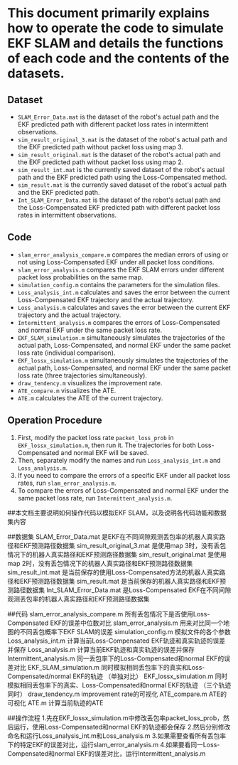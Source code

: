 # This document primarily explains how to operate the code to simulate EKF SLAM and details the functions of each code and the contents of the datasets.

## Dataset
- `SLAM_Error_Data.mat` is the dataset of the robot's actual path and the EKF predicted path with different packet loss rates in intermittent observations.
- `sim_result_original_3.mat` is the dataset of the robot's actual path and the EKF predicted path without packet loss using map 3.
- `sim_result_original.mat` is the dataset of the robot's actual path and the EKF predicted path without packet loss using map 2.
- `sim_result_int.mat` is the currently saved dataset of the robot's actual path and the EKF predicted path using the Loss-Compensated method.
- `sim_result.mat` is the currently saved dataset of the robot's actual path and the EKF predicted path.
- `Int_SLAM_Error_Data.mat` is the dataset of the robot's actual path and the Loss-Compensated EKF predicted path with different packet loss rates in intermittent observations.

## Code
- `slam_error_analysis_compare.m` compares the median errors of using or not using Loss-Compensated EKF under all packet loss conditions.
- `slam_error_analysis.m` compares the EKF SLAM errors under different packet loss probabilities on the same map.
- `simulation_config.m` contains the parameters for the simulation files.
- `Loss_analysis_int.m` calculates and saves the error between the current Loss-Compensated EKF trajectory and the actual trajectory.
- `Loss_analysis.m` calculates and saves the error between the current EKF trajectory and the actual trajectory.
- `Intermittent_analysis.m` compares the errors of Loss-Compensated and normal EKF under the same packet loss rate.
- `EKF_SLAM_simulation.m` simultaneously simulates the trajectories of the actual path, Loss-Compensated, and normal EKF under the same packet loss rate (individual comparison).
- `EKF_lossx_simulation.m` simultaneously simulates the trajectories of the actual path, Loss-Compensated, and normal EKF under the same packet loss rate (three trajectories simultaneously).
- `draw_tendency.m` visualizes the improvement rate.
- `ATE_compare.m` visualizes the ATE.
- `ATE.m` calculates the ATE of the current trajectory.

## Operation Procedure
1. First, modify the packet loss rate `packet_loss_prob` in `EKF_lossx_simulation.m`, then run it. The trajectories for both Loss-Compensated and normal EKF will be saved.
2. Then, separately modify the names and run `Loss_analysis_int.m` and `Loss_analysis.m`.
3. If you need to compare the errors of a specific EKF under all packet loss rates, run `slam_error_analysis.m`.
4. To compare the errors of Loss-Compensated and normal EKF under the same packet loss rate, run `Intermittent_analysis.m`.


##本文档主要说明如何操作代码以模拟EKF SLAM，以及说明各代码功能和数据集内容

##数据集
SLAM_Error_Data.mat 是EKF在不同间隙观测丢包率的机器人真实路径和EKF预测路径数据集
sim_result_original_3.mat 是使用map 3时，没有丢包情况下的机器人真实路径和EKF预测路径数据集
sim_result_original.mat 是使用map 2时，没有丢包情况下的机器人真实路径和EKF预测路径数据集
sim_result_int.mat 是当前保存的使用Loss-Compensated方法的机器人真实路径和EKF预测路径数据集
sim_result.mat 是当前保存的机器人真实路径和EKF预测路径数据集
Int_SLAM_Error_Data.mat 是Loss-Compensated EKF在不同间隙观测丢包率的机器人真实路径和EKF预测路径数据集

##代码
slam_error_analysis_compare.m 所有丢包情况下是否使用Loss-Compensated EKF的误差中位数对比
slam_error_analysis.m 用来对比同一个地图的不同丢包概率下EKF SLAM的误差
simulation_config.m 模拟文件的各个参数
Loss_analysis_int.m 计算当前Loss-Compensated EKF轨迹和真实轨迹的误差并保存
Loss_analysis.m 计算当前EKF轨迹和真实轨迹的误差并保存
Intermittent_analysis.m 同一丢包率下的Loss-Compensated和normal EKF的误差对比
EKF_SLAM_simulation.m 同时模拟相同丢包率下的真实和Loss-Compensated/normal EKF的轨迹 （单独对比）
EKF_lossx_simulation.m 同时模拟相同丢包率下的真实、Loss-Compensated和normal EKF的轨迹 （三个轨迹同时）
draw_tendency.m improvement rate的可视化
ATE_compare.m ATE的可视化
ATE.m 计算当前轨迹的ATE



##操作流程
1.先在EKF_lossx_simulation.m中修改丢包率packet_loss_prob，然后运行，使用Loss-Compensated和normal EKF的轨迹都会保存
2.然后分别修改命名和运行Loss_analysis_int.m和Loss_analysis.m
3.如果需要查看所有丢包率下的特定EKF的误差对比，运行slam_error_analysis.m
4.如果要看同一Loss-Compensated和normal EKF的误差对比，运行Intermittent_analysis.m
